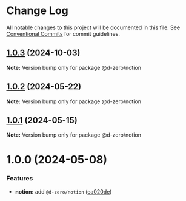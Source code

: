 # Change Log

All notable changes to this project will be documented in this file.
See [Conventional Commits](https://conventionalcommits.org) for commit guidelines.

## [1.0.3](https://github.com/d-zero-dev/tools/compare/@d-zero/notion@1.0.2...@d-zero/notion@1.0.3) (2024-10-03)

**Note:** Version bump only for package @d-zero/notion

## [1.0.2](https://github.com/d-zero-dev/tools/compare/@d-zero/notion@1.0.1...@d-zero/notion@1.0.2) (2024-05-22)

**Note:** Version bump only for package @d-zero/notion

## [1.0.1](https://github.com/d-zero-dev/tools/compare/@d-zero/notion@1.0.0...@d-zero/notion@1.0.1) (2024-05-15)

**Note:** Version bump only for package @d-zero/notion

# 1.0.0 (2024-05-08)

### Features

- **notion:** add `@d-zero/notion` ([ea020de](https://github.com/d-zero-dev/tools/commit/ea020de91a6a8af43f522cc1726c9d996cd375af))
